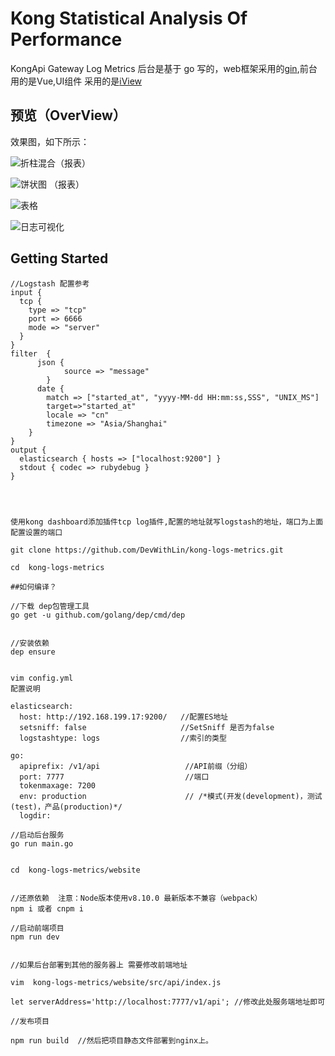 # Kong Statistical Analysis Of Performance

KongApi Gateway Log Metrics 后台是基于 go 写的，web框架采用的[gin](https://github.com/gin-gonic/gin),前台用的是Vue,UI组件
采用的是[iView](https://github.com/iview/iview)

## 预览（OverView）

效果图，如下所示：

![折柱混合（报表）](https://user-images.githubusercontent.com/22409551/40306164-33347c54-5d30-11e8-8b6f-068580a426b6.jpg)

![饼状图 （报表）](https://user-images.githubusercontent.com/22409551/40306210-67edc0ae-5d30-11e8-997e-571ade958d7b.jpg)

![表格 ](https://user-images.githubusercontent.com/22409551/40306211-684a5cb0-5d30-11e8-8223-4909924d0acf.jpg)

![日志可视化](https://user-images.githubusercontent.com/22409551/40306209-6781a626-5d30-11e8-9aca-745fc2955e61.jpg)



## Getting Started



```
//Logstash 配置参考
input {
  tcp {
    type => "tcp"
    port => 6666
    mode => "server"
  }
}
filter  {
      json {
            source => "message"
        }
      date {
        match => ["started_at", "yyyy-MM-dd HH:mm:ss,SSS", "UNIX_MS"]
        target=>"started_at"
        locale => "cn"
        timezone => "Asia/Shanghai"
    }
}
output {
  elasticsearch { hosts => ["localhost:9200"] }
  stdout { codec => rubydebug }
}




使用kong dashboard添加插件tcp log插件,配置的地址就写logstash的地址，端口为上面配置设置的端口

git clone https://github.com/DevWithLin/kong-logs-metrics.git

cd  kong-logs-metrics

##如何编译？

//下载 dep包管理工具
go get -u github.com/golang/dep/cmd/dep


//安装依赖
dep ensure


vim config.yml
配置说明

elasticsearch:
  host: http://192.168.199.17:9200/   //配置ES地址
  setsniff: false                     //SetSniff 是否为false
  logstashtype: logs                  //索引的类型

go:
  apiprefix: /v1/api                   //API前缀（分组）
  port: 7777                           //端口
  tokenmaxage: 7200                    
  env: production                      // /*模式(开发(development)，测试(test)，产品(production)*/
  logdir: 

//启动后台服务
go run main.go


cd  kong-logs-metrics/website


//还原依赖  注意：Node版本使用v8.10.0 最新版本不兼容（webpack）
npm i 或者 cnpm i

//启动前端项目
npm run dev


//如果后台部署到其他的服务器上 需要修改前端地址

vim  kong-logs-metrics/website/src/api/index.js

let serverAddress='http://localhost:7777/v1/api'; //修改此处服务端地址即可

//发布项目

npm run build  //然后把项目静态文件部署到nginx上。

```
